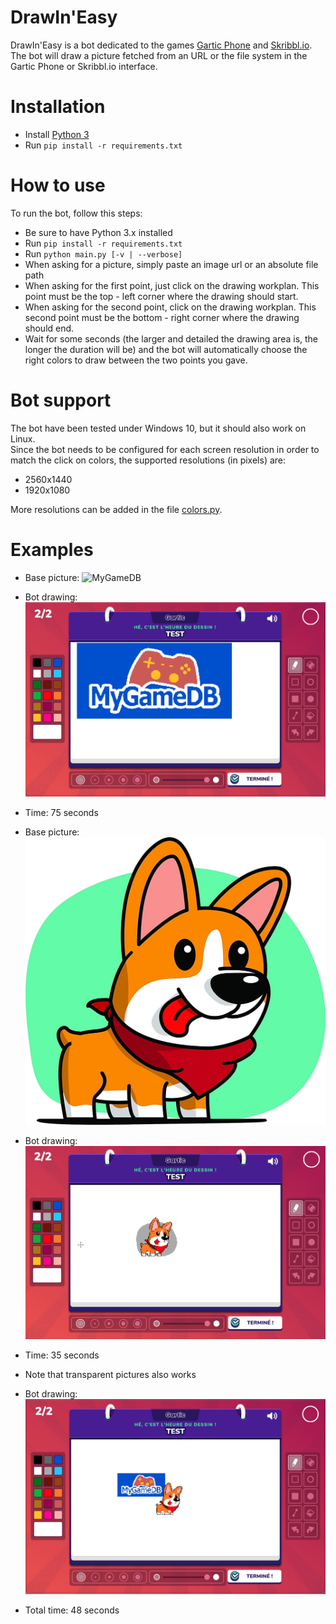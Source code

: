 # DrawIn'Easy

DrawIn'Easy is a bot dedicated to the games [Gartic Phone](https://garticphone.com/) and [Skribbl.io](https://skribbl.io/). 
The bot will draw a picture fetched from an URL or the file system in the Gartic Phone or Skribbl.io interface.

# Installation

- Install [Python 3](https://www.python.org/downloads/)
- Run `pip install -r requirements.txt`

# How to use

To run the bot, follow this steps:  
- Be sure to have Python 3.x installed
- Run `pip install -r requirements.txt`
- Run `python main.py [-v | --verbose]`
- When asking for a picture, simply paste an image url or an absolute file path
- When asking for the first point, just click on the drawing workplan. This point must be the top - left corner where the drawing should start.
- When asking for the second point, click on the drawing workplan. This second point must be the bottom - right corner where the drawing should end.
- Wait for some seconds (the larger and detailed the drawing area is, the longer the duration will be) and the bot will automatically choose the right colors to draw between the two points you gave.

# Bot support

The bot have been tested under Windows 10, but it should also work on Linux.  
Since the bot needs to be configured for each screen resolution in order to match the click on colors, the supported resolutions (in pixels) are:
- 2560x1440
- 1920x1080

More resolutions can be added in the file [colors.py](colors.py).

# Examples

- Base picture: ![MyGameDB](https://mygamedb.com/public/images/logo/mygamedb-logo.png)
- Bot drawing: ![MyGameDB](./examples/mygamedb.jpg)
- Time: 75 seconds


- Base picture: ![Dog](./test_pictures/cartoon_dog.jpg)
- Bot drawing: ![Dog](./examples/dog.jpg)
- Time: 35 seconds


- Note that transparent pictures also works
- Bot drawing: ![Dog](./examples/mygamedb_dog.jpg)
- Total time: 48 seconds
